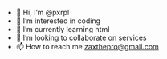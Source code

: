 - 👋 Hi, I’m @pxrpl
- 👀 I’m interested in coding
- 🌱 I’m currently learning html
- 💞️ I’m looking to collaborate on services
- 📫 How to reach me zaxthepro@gmail.com

<!---
pxrpl/pxrpl is a ✨ special ✨ repository because its `README.md` (this file) appears on your GitHub profile.
You can click the Preview link to take a look at your changes.
--->
